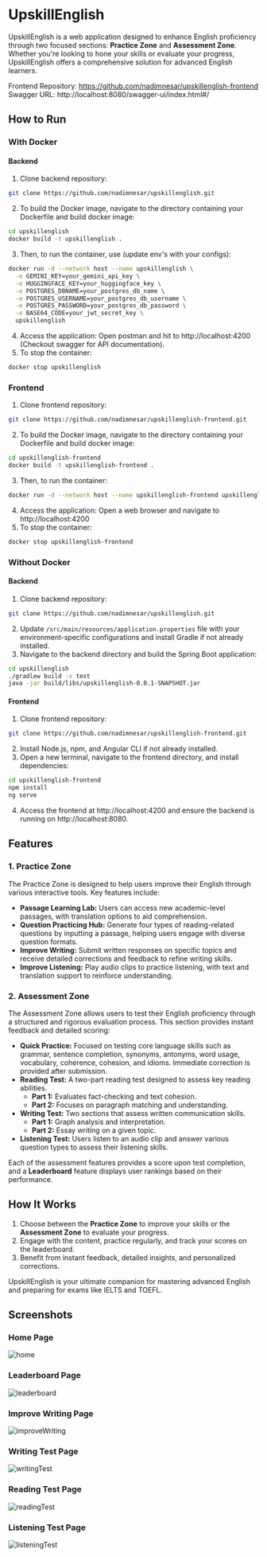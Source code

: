 # UpskillEnglish

UpskillEnglish is a web application designed to enhance English proficiency through two focused sections: **Practice Zone** and **Assessment Zone**. Whether you're looking to hone your skills or evaluate your progress, UpskillEnglish offers a comprehensive solution for advanced English learners.

Frontend Repository: https://github.com/nadimnesar/upskillenglish-frontend </br>
Swagger URL: http://localhost:8080/swagger-ui/index.html#/

## How to Run

### With Docker
#### Backend

1. Clone backend repository:
```bash
git clone https://github.com/nadimnesar/upskillenglish.git
```
2. To build the Docker image, navigate to the directory containing your Dockerfile and build docker image:
```bash
cd upskillenglish
docker build -t upskillenglish .
```
3. Then, to run the container, use (update env's with your configs):
```bash
docker run -d --network host --name upskillenglish \
  -e GEMINI_KEY=your_gemini_api_key \
  -e HUGGINGFACE_KEY=your_huggingface_key \
  -e POSTGRES_DBNAME=your_postgres_db_name \
  -e POSTGRES_USERNAME=your_postgres_db_username \
  -e POSTGRES_PASSWORD=your_postgres_db_password \
  -e BASE64_CODE=your_jwt_secret_key \
  upskillenglish
```
4. Access the application: Open postman and hit to http://localhost:4200 (Checkout swagger for API documentation).
5. To stop the container:
```bash
docker stop upskillenglish
```

### Frontend
1. Clone frontend repository:
```bash
git clone https://github.com/nadimnesar/upskillenglish-frontend.git
```
2. To build the Docker image, navigate to the directory containing your Dockerfile and build docker image:
```bash
cd upskillenglish-frontend
docker build -t upskillenglish-frontend .
```
3. Then, to run the container:
```bash
docker run -d --network host --name upskillenglish-frontend upskillenglish-frontend
```
4. Access the application: Open a web browser and navigate to http://localhost:4200
5. To stop the container:
```bash
docker stop upskillenglish-frontend
```

### Without Docker
#### Backend
1. Clone backend repository:
```bash
git clone https://github.com/nadimnesar/upskillenglish.git
```
2. Update `/src/main/resources/application.properties` file with your environment-specific configurations and install Gradle if not already installed.
3. Navigate to the backend directory and build the Spring Boot application:
```bash
cd upskillenglish
./gradlew build -x test
java -jar build/libs/upskillenglish-0.0.1-SNAPSHOT.jar
```

#### Frontend
1. Clone frontend repository:
```bash
git clone https://github.com/nadimnesar/upskillenglish-frontend.git
```
2. Install Node.js, npm, and Angular CLI if not already installed.
3. Open a new terminal, navigate to the frontend directory, and install dependencies:
```bash
cd upskillenglish-frontend
npm install
ng serve
```
4. Access the frontend at http://localhost:4200 and ensure the backend is running on http://localhost:8080.

## Features

### 1. Practice Zone
The Practice Zone is designed to help users improve their English through various interactive tools. Key features include:

- **Passage Learning Lab:** Users can access new academic-level passages, with translation options to aid comprehension.
- **Question Practicing Hub:** Generate four types of reading-related questions by inputting a passage, helping users engage with diverse question formats.
- **Improve Writing:** Submit written responses on specific topics and receive detailed corrections and feedback to refine writing skills.
- **Improve Listening:** Play audio clips to practice listening, with text and translation support to reinforce understanding.

### 2. Assessment Zone
The Assessment Zone allows users to test their English proficiency through a structured and rigorous evaluation process. This section provides instant feedback and detailed scoring:

- **Quick Practice:** Focused on testing core language skills such as grammar, sentence completion, synonyms, antonyms, word usage, vocabulary, coherence, cohesion, and idioms. Immediate correction is provided after submission.
- **Reading Test:** A two-part reading test designed to assess key reading abilities.
    - **Part 1:** Evaluates fact-checking and text cohesion.
    - **Part 2:** Focuses on paragraph matching and understanding.
- **Writing Test:** Two sections that assess written communication skills.
    - **Part 1:** Graph analysis and interpretation.
    - **Part 2:** Essay writing on a given topic.
- **Listening Test:** Users listen to an audio clip and answer various question types to assess their listening skills.

Each of the assessment features provides a score upon test completion, and a **Leaderboard** feature displays user rankings based on their performance.

## How It Works
1. Choose between the **Practice Zone** to improve your skills or the **Assessment Zone** to evaluate your progress.
2. Engage with the content, practice regularly, and track your scores on the leaderboard.
3. Benefit from instant feedback, detailed insights, and personalized corrections.

UpskillEnglish is your ultimate companion for mastering advanced English and preparing for exams like IELTS and TOEFL.

## Screenshots

### Home Page

![home](src/main/resources/static/img/upskilleng_home.png)

### Leaderboard Page

![leaderboard](src/main/resources/static/img/leaderboard.png)

### Improve Writing Page

![improveWriting](src/main/resources/static/img/improvewriting.png)

### Writing Test Page

![writingTest](src/main/resources/static/img/upskilleng_writingtest.png)

### Reading Test Page

![readingTest](src/main/resources/static/img/Upskilleng_reading.png)

### Listening Test Page

![listeningTest](src/main/resources/static/img/upskilleng_listening.jpg)